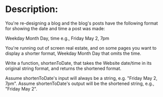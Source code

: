 # Description:

You're re-designing a blog and the blog's posts have the following format for showing the date and time a post was made:


Weekday Month Day, time e.g., Friday May 2, 7pm


You're running out of screen real estate, and on some pages you want to display a shorter format, Weekday Month Day that omits the time.

Write a function, shortenToDate, that takes the Website date/time in its original string format, and returns the shortened format.

Assume shortenToDate's input will always be a string, e.g. "Friday May 2, 7pm". Assume shortenToDate's output will be the shortened string, e.g., "Friday May 2".

